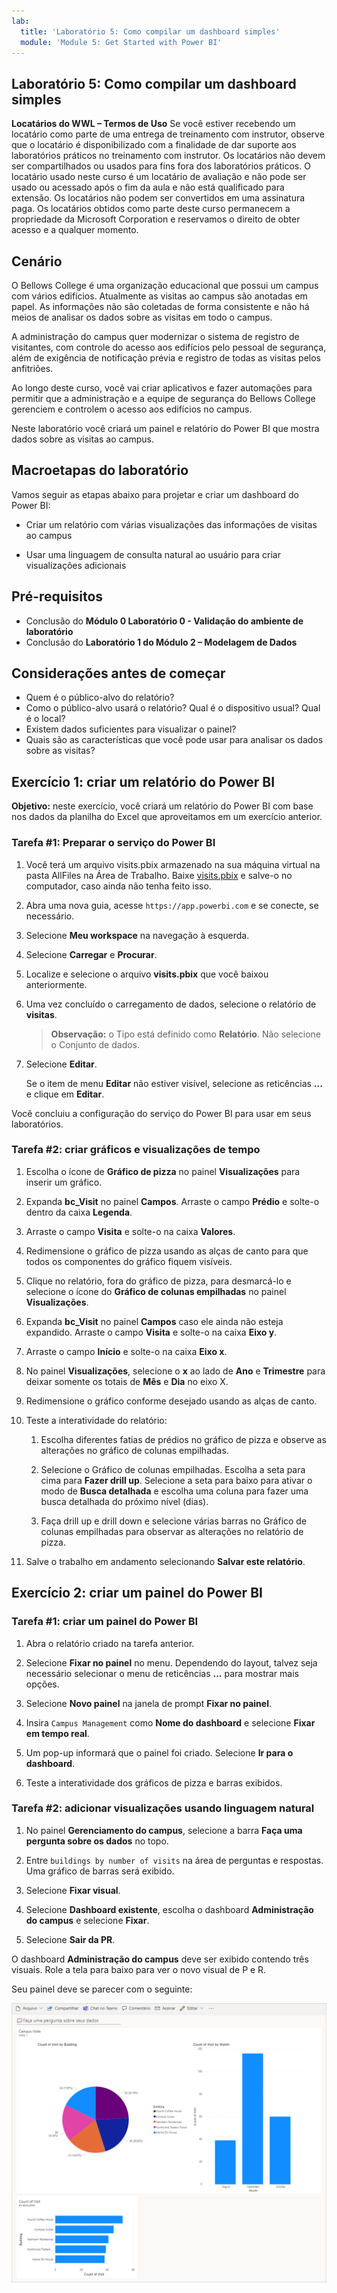 ```yaml
---
lab:
  title: 'Laboratório 5: Como compilar um dashboard simples'
  module: 'Module 5: Get Started with Power BI'
---
```


## Laboratório 5: Como compilar um dashboard simples

**Locatários do WWL – Termos de Uso** Se você estiver recebendo um locatário como parte de uma entrega de treinamento com instrutor, observe que o locatário é disponibilizado com a finalidade de dar suporte aos laboratórios práticos no treinamento com instrutor. Os locatários não devem ser compartilhados ou usados para fins fora dos laboratórios práticos. O locatário usado neste curso é um locatário de avaliação e não pode ser usado ou acessado após o fim da aula e não está qualificado para extensão. Os locatários não podem ser convertidos em uma assinatura paga. Os locatários obtidos como parte deste curso permanecem a propriedade da Microsoft Corporation e reservamos o direito de obter acesso e a qualquer momento. 

## Cenário

O Bellows College é uma organização educacional que possui um campus com vários edifícios. Atualmente as visitas ao campus são anotadas em papel. As informações não são coletadas de forma consistente e não há meios de analisar os dados sobre as visitas em todo o campus.

A administração do campus quer modernizar o sistema de registro de visitantes, com controle do acesso aos edifícios pelo pessoal de segurança, além de exigência de notificação prévia e registro de todas as visitas pelos anfitriões.

Ao longo deste curso, você vai criar aplicativos e fazer automações para permitir que a administração e a equipe de segurança do Bellows College gerenciem e controlem o acesso aos edifícios no campus.

Neste laboratório você criará um painel e relatório do Power BI que mostra dados sobre as visitas ao campus.

## Macroetapas do laboratório

Vamos seguir as etapas abaixo para projetar e criar um dashboard do Power BI:

-   Criar um relatório com várias visualizações das informações de visitas ao campus

-   Usar uma linguagem de consulta natural ao usuário para criar visualizações adicionais

## Pré-requisitos

- Conclusão do **Módulo 0 Laboratório 0 - Validação do ambiente de laboratório**
- Conclusão do **Laboratório 1 do Módulo 2 – Modelagem de Dados**

## Considerações antes de começar

-   Quem é o público-alvo do relatório?
-   Como o público-alvo usará o relatório? Qual é o dispositivo usual? Qual é o local?
-   Existem dados suficientes para visualizar o painel?
-   Quais são as características que você pode usar para analisar os dados sobre as visitas?

## Exercício 1: criar um relatório do Power BI

**Objetivo:** neste exercício, você criará um relatório do Power BI com base nos dados da planilha do Excel que aproveitamos em um exercício anterior.

### Tarefa \#1: Preparar o serviço do Power BI

1.  Você terá um arquivo visits.pbix armazenado na sua máquina virtual na pasta AllFiles na Área de Trabalho. Baixe [visits.pbix](https://github.com/MicrosoftLearning/PL-900-Microsoft-Power-Platform-Fundamentals/raw/master/Allfiles/visits.pbix) e salve-o no computador, caso ainda não tenha feito isso.

2.  Abra uma nova guia, acesse `https://app.powerbi.com` e se conecte, se necessário.

3.  Selecione **Meu workspace** na navegação à esquerda.

5.  Selecione **Carregar** e **Procurar**.

6.  Localize e selecione o arquivo **visits.pbix** que você baixou anteriormente. 

7.  Uma vez concluído o carregamento de dados, selecione o relatório de **visitas**.

    > **Observação:** o Tipo está definido como **Relatório**. Não selecione o Conjunto de dados.

8.  Selecione **Editar**. 

    Se o item de menu **Editar** não estiver visível, selecione as reticências **...** e clique em **Editar**.

Você concluiu a configuração do serviço do Power BI para usar em seus laboratórios.


### Tarefa \#2: criar gráficos e visualizações de tempo

1.  Escolha o ícone de **Gráfico de pizza** no painel **Visualizações** para inserir um gráfico.

2.  Expanda **bc_Visit** no painel **Campos**. Arraste o campo **Prédio** e solte-o dentro da caixa **Legenda**.

3.  Arraste o campo **Visita** e solte-o na caixa **Valores**.

4.  Redimensione o gráfico de pizza usando as alças de canto para que todos os componentes do gráfico fiquem visíveis.

5.  Clique no relatório, fora do gráfico de pizza, para desmarcá-lo e selecione o ícone do **Gráfico de colunas empilhadas** no painel **Visualizações**.

6.  Expanda **bc_Visit** no painel **Campos** caso ele ainda não esteja expandido. Arraste o campo **Visita** e solte-o na caixa **Eixo y**.

7.  Arraste o campo **Início** e solte-o na caixa **Eixo x**.

8.  No painel **Visualizações**, selecione o **x** ao lado de **Ano** e **Trimestre** para deixar somente os totais de **Mês** e **Dia** no eixo X.

9.  Redimensione o gráfico conforme desejado usando as alças de canto.

10. Teste a interatividade do relatório:

    1.  Escolha diferentes fatias de prédios no gráfico de pizza e observe as alterações no gráfico de colunas empilhadas.

    2.  Selecione o Gráfico de colunas empilhadas. Escolha a seta para cima para **Fazer drill up**. Selecione a seta para baixo para ativar o modo de **Busca detalhada** e escolha uma coluna para fazer uma busca detalhada do próximo nível (dias).

    3.  Faça drill up e drill down e selecione várias barras no Gráfico de colunas empilhadas para observar as alterações no relatório de pizza.

11. Salve o trabalho em andamento selecionando **Salvar este relatório**.


## Exercício 2: criar um painel do Power BI

### Tarefa \#1: criar um painel do Power BI

1.  Abra o relatório criado na tarefa anterior.

2.  Selecione **Fixar no painel** no menu. Dependendo do layout, talvez seja necessário selecionar o menu de reticências **...** para mostrar mais opções.

3.  Selecione **Novo painel** na janela de prompt **Fixar no painel**.

4.  Insira `Campus Management` como **Nome do dashboard** e selecione **Fixar em tempo real**.

5.  Um pop-up informará que o painel foi criado. Selecione **Ir para o dashboard**.

6.  Teste a interatividade dos gráficos de pizza e barras exibidos.


### Tarefa \#2: adicionar visualizações usando linguagem natural

1.  No painel **Gerenciamento do campus**, selecione a barra **Faça uma pergunta sobre os dados** no topo.

2.  Entre `buildings by number of visits` na área de perguntas e respostas. Uma gráfico de barras será exibido.

3.  Selecione **Fixar visual**.

4.  Selecione **Dashboard existente**, escolha o dashboard **Administração do campus** e selecione **Fixar**.

5.  Selecione **Sair da PR**.

O dashboard **Administração do campus** deve ser exibido contendo três visuais. Role a tela para baixo para ver o novo visual de P e R.

Seu painel deve se parecer com o seguinte:

![](media/5-powerbi-result.png)


